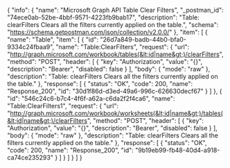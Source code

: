 {
  "info": {
    "name": "Microsoft Graph API Table Clear Filters",
    "_postman_id": "74ece0ab-52be-4bbf-9571-4223fb9bab17",
    "description": "Table: clearFilters Clears all the filters currently applied on the table.",
    "schema": "https://schema.getpostman.com/json/collection/v2.0.0/"
  },
  "item": [
    {
      "name": "Table",
      "item": [
        {
          "id": "26d7a849-badb-44b0-bfa0-9334c24fbaa9",
          "name": "Table:ClearFilters",
          "request": {
            "url": "http://graph.microsoft.com/workbook/tables(&lt;id|name&gt;)/clearFilters",
            "method": "POST",
            "header": [
              {
                "key": "Authorization",
                "value": "{}",
                "description": "Bearer",
                "disabled": false
              }
            ],
            "body": {
              "mode": "raw"
            },
            "description": "Table: clearFilters Clears all the filters currently applied on the table."
          },
          "response": [
            {
              "status": "OK",
              "code": 200,
              "name": "Response_200",
              "id": "30d1f86d-d3ed-49a6-996c-626630decf67"
            }
          ]
        },
        {
          "id": "546c24c6-b7c4-4f6f-a62a-c6da2f2f4ca6",
          "name": "Table:ClearFilters1",
          "request": {
            "url": "http://graph.microsoft.com/workbook/worksheets(&lt;id|name&gt;)/tables(&lt;id|name&gt;)/clearFilters",
            "method": "POST",
            "header": [
              {
                "key": "Authorization",
                "value": "{}",
                "description": "Bearer",
                "disabled": false
              }
            ],
            "body": {
              "mode": "raw"
            },
            "description": "Table: clearFilters Clears all the filters currently applied on the table."
          },
          "response": [
            {
              "status": "OK",
              "code": 200,
              "name": "Response_200",
              "id": "9b19eb99-fb48-40d4-a918-ca74ce235293"
            }
          ]
        }
      ]
    }
  ]
}